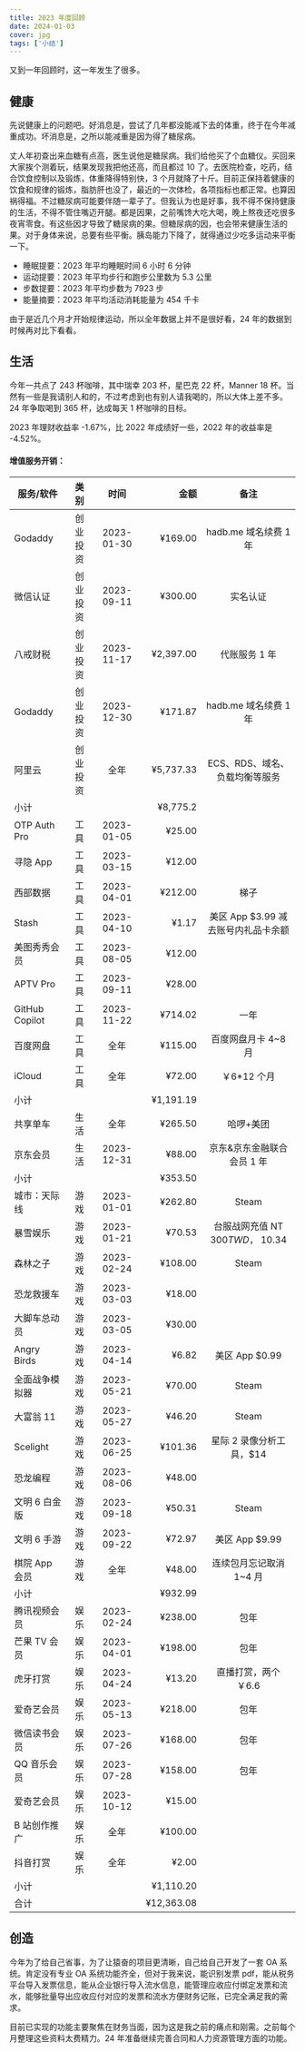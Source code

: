 ```yaml
---
title: 2023 年度回顾
date: 2024-01-03
cover: jpg
tags: ['小结']
---
```


又到一年回顾时，这一年发生了很多。

## 健康

先说健康上的问题吧。好消息是，尝试了几年都没能减下去的体重，终于在今年减重成功。坏消息是，之所以能减重是因为得了糖尿病。

丈人年初查出来血糖有点高，医生说他是糖尿病。我们给他买了个血糖仪。买回来大家挨个测着玩，结果发现我把他还高，而且都过 10 了。去医院检查，吃药，结合饮食控制以及锻炼，体重降得特别快，3 个月就降了十斤。目前正保持着健康的饮食和规律的锻炼，脂肪肝也没了，最近的一次体检，各项指标也都正常。也算因祸得福。不过糖尿病可能要伴随一辈子了。但我认为也是好事，我不得不保持健康的生活，不得不管住嘴迈开腿。都是因果，之前嘴馋大吃大喝，晚上熬夜还吃很多夜宵零食。有这些因才导致了糖尿病的果。但糖尿病的因，也会带来健康生活的果。对于身体来说，总要有些平衡。胰岛能力下降了，就得通过少吃多运动来平衡一下。

- 睡眠提要：2023 年平均睡眠时间 6 小时 6 分钟
- 运动提要：2023 年平均步行和跑步公里数为 5.3 公里
- 步数提要：2023 年平均步数为 7923 步
- 能量摘要：2023 年平均活动消耗能量为 454 千卡

由于是近几个月才开始规律运动，所以全年数据上并不是很好看，24 年的数据到时候再对比下看看。

## 生活

今年一共点了 243 杯咖啡，其中瑞幸 203 杯，星巴克 22 杯，Manner 18 杯。当然有一些是我请别人和的，不过考虑到也有别人请我喝的，所以大体上差不多。24 年争取喝到 365 杯，达成每天 1 杯咖啡的目标。

2023 年理财收益率 -1.67%，比 2022 年成绩好一些，2022 年的收益率是 -4.52%。

#### 增值服务开销：

| 服务/软件    | 类别     | 时间       | 金额       | 备注                                 |
| -------------- | :--------: | :----------: | ----------: | :------------------------------------: |
| Godaddy        | 创业投资 | 2023-01-30 | ¥169.00    | hadb.me 域名续费 1 年                  |
| 微信认证       | 创业投资 | 2023-09-11 | ¥300.00    | 实名认证                             |
| 八戒财税       | 创业投资 | 2023-11-17 | ¥2,397.00  | 代账服务 1 年                          |
| Godaddy        | 创业投资 | 2023-12-30 | ¥171.87    | hadb.me 域名续费 1 年                  |
| 阿里云         | 创业投资 | 全年       | ¥5,737.33  | ECS、RDS、域名、负载均衡等服务       |
| 小计           |          |            | ¥8,775.2 |                                      |
| OTP Auth Pro   | 工具     | 2023-01-05 | ¥25.00     |                                      |
| 寻隐 App       | 工具     | 2023-03-15 | ¥12.00     |                                      |
| 西部数据       | 工具     | 2023-04-01 | ¥212.00    | 梯子                                 |
| Stash          | 工具     | 2023-04-10 | ¥1.17      | 美区 App $3.99  减去账号内礼品卡余额 |
| 美图秀秀会员   | 工具     | 2023-08-05 | ¥12.00     |                                      |
| APTV Pro       | 工具     | 2023-09-11 | ¥28.00     |                                      |
| GitHub Copilot | 工具     | 2023-11-22 | ¥714.02    | 一年                                 |
| 百度网盘       | 工具     | 全年       | ¥115.00    | 百度网盘月卡 4~8 月                    |
| iCloud         | 工具     | 全年       | ¥72.00     | ￥6*12 个月                           |
| 小计           |          |            | ¥1,191.19  |                                      |
| 共享单车       | 生活     | 全年       | ¥265.50    | 哈啰+美团                            |
| 京东会员       | 生活     | 2023-12-31 | ¥88.00     | 京东&京东金融联合会员 1 年             |
| 小计           |          |            | ¥353.50    |                                      |
| 城市：天际线   | 游戏     | 2023-01-01 | ¥262.80    | Steam                                |
| 暴雪娱乐       | 游戏     | 2023-01-21 | ¥70.53     | 台服战网充值 NT $300  TWD，$ 10.34     |
| 森林之子       | 游戏     | 2023-02-24 | ¥108.00    | Steam                                |
| 恐龙救援车     | 游戏     | 2023-03-03 | ¥18.00     |                                      |
| 大脚车总动员   | 游戏     | 2023-03-05 | ¥30.00     |                                      |
| Angry Birds    | 游戏     | 2023-04-14 | ¥6.82      | 美区 App $0.99                       |
| 全面战争模拟器 | 游戏     | 2023-05-21 | ¥70.00     | Steam                                |
| 大富翁 11       | 游戏     | 2023-05-27 | ¥46.20     | Steam                                |
| Scelight       | 游戏     | 2023-06-25 | ¥101.36    | 星际 2 录像分析工具，$14               |
| 恐龙编程       | 游戏     | 2023-08-06 | ¥48.00     |                                      |
| 文明 6 白金版   | 游戏     | 2023-09-18 | ¥50.31     | Steam                                |
| 文明 6 手游     | 游戏     | 2023-09-22 | ¥72.97     | 美区 App $9.99                       |
| 棋院 App 会员  | 游戏     | 全年       | ¥48.00     | 连续包月忘记取消 1~4 月                |
| 小计           |          |            | ¥932.99    |                                      |
| 腾讯视频会员   | 娱乐     | 2023-02-24 | ¥238.00    | 包年                                 |
| 芒果 TV 会员     | 娱乐     | 2023-04-01 | ¥198.00    | 包年                                 |
| 虎牙打赏       | 娱乐     | 2023-04-24 | ¥13.20     | 直播打赏，两个 ￥6.6                 |
| 爱奇艺会员     | 娱乐     | 2023-05-13 | ¥218.00    | 包年                                 |
| 微信读书会员   | 娱乐     | 2023-07-26 | ¥168.00    | 包年                                 |
| QQ 音乐会员     | 娱乐     | 2023-07-28 | ¥158.00    | 包年                                 |
| 爱奇艺会员     | 娱乐     | 2023-10-12 | ¥15.00     |                                      |
| B 站创作推广    | 娱乐     | 全年       | ¥100.00    |                                      |
| 抖音打赏       | 娱乐     | 全年       | ¥2.00      |                                      |
| 小计           |          |            | ¥1,110.20  |                                      |
| 合计           |          |            | ¥12,363.08 |                                      |

## 创造

今年为了给自己省事，为了让猿奋的项目更清晰，自己给自己开发了一套 OA 系统。肯定没有专业 OA 系统功能齐全，但对于我来说，能识别发票 pdf，能从税务平台导入发票信息，能从企业银行导入流水信息，能管理应收应付绑定发票和流水，能够批量导出应收应付对应的发票和流水方便财务记账，已完全满足我的需求。

目前已实现的功能主要聚焦在财务当面，因为这是我之前的痛点和刚需。之前每个月整理这些资料太费精力。24 年准备继续完善合同和人力资源管理方面的功能。
